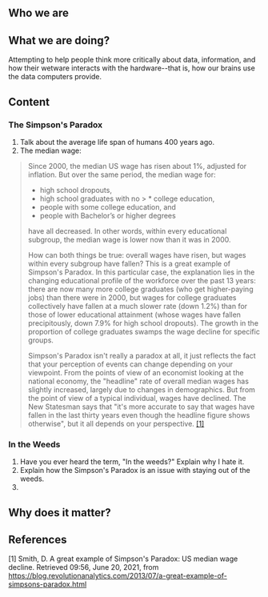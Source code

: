 ## Who we are

## What we are doing? 
Attempting to help people think more critically about data, information, and how their wetware interacts with the hardware--that is, how our brains use the data computers provide.

## Content

### The Simpson's Paradox

1. Talk about the average life span of humans 400 years ago.
2. The median wage:
> Since 2000, the median US wage has risen about 1%, adjusted for inflation. But over the same period, the median wage for:
> * high school dropouts,
> * high school graduates with no > * college education,
> * people with some college education, and
> * people with Bachelor’s or higher degrees
>
> have all decreased. In other words, within every educational subgroup, the median wage is lower now than it was in 2000.
> 
> How can both things be true: overall wages have risen, but wages within every subgroup have fallen? This is a great example of Simpson's Paradox. In this particular case, the explanation lies in the changing educational profile of the workforce over the past 13 years: there are now many more college graduates (who get higher-paying jobs) than there were in 2000, but wages for college graduates collectively have fallen at a much slower rate (down 1.2%) than for those of lower educational attainment (whose wages have fallen precipitously, down 7.9% for high school dropouts). The growth in the proportion of college graduates swamps the wage decline for specific groups.
> 
> Simpson's Paradox isn't really a paradox at all, it just reflects the fact that your perception of events can change depending on your viewpoint. From the points of view of an economist looking at the national economy, the "headline" rate of overall median wages has slightly increased, largely due to changes in demographics. But from the point of view of a typical individual, wages have declined. The New Statesman says that "it's more accurate to say that wages have fallen in the last thirty years even though the headline figure shows otherwise", but it all depends on your perspective. [[1]](#1)

### In the Weeds
1. Have you ever heard the term, "In the weeds?" Explain why I hate it.
2. Explain how the Simpson's Paradox is an issue with staying out of the weeds.
3. 



## Why does it matter?


## References
<a id="1">[1]</a> 
Smith, D. A great example of Simpson's Paradox: US median wage decline. Retrieved 09:56, June 20, 2021, from https://blog.revolutionanalytics.com/2013/07/a-great-example-of-simpsons-paradox.html